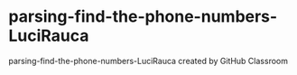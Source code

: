 # parsing-find-the-phone-numbers-LuciRauca
parsing-find-the-phone-numbers-LuciRauca created by GitHub Classroom
